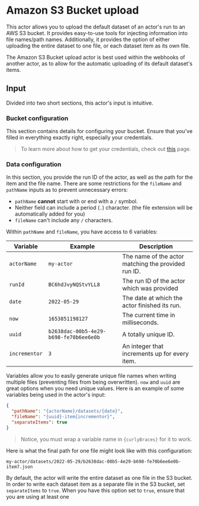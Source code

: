 # Amazon S3 Bucket upload

This actor allows you to upload the default dataset of an actor's run to an AWS S3 bucket. It provides easy-to-use tools for injecting information into file names/path names. Additionally, it provides the option of either uploading the entire dataset to one file, or each dataset item as its own file.

The Amazon S3 Bucket upload actor is best used within the webhooks of another actor, as to allow for the automatic uploading of its default dataset's items.

## Input

Divided into two short sections, this actor's input is intuitive.

### Bucket configuration

This section contains details for configuring your bucket. Ensure that you've filled in everything exactly right, especially your credentials.

> To learn more about how to get your credentials, check out [this](https://docs.aws.amazon.com/powershell/latest/userguide/pstools-appendix-sign-up.html) page.

### Data configuration

In this section, you provide the run ID of the actor, as well as the path for the item and the file name. There are some restrictions for the `fileName` and `pathName` inputs as to prevent unnecessary errors:

-   `pathName` **cannot** start with or end with a `/` symbol.
-   Neither field can include a period (`.`) character. (the file extension will be automatically added for you)
-   `fileName` can't include any `/` characters.

Within `pathName` and `fileName`, you have access to 6 variables:

| Variable      | Example                                | Description                                         |
| ------------- | -------------------------------------- | --------------------------------------------------- |
| `actorName`   | `my-actor`                             | The name of the actor matching the provided run ID. |
| `runId`       | `BC6hdJvyNQStvYLL8`                    | The run ID of the actor which was provided          |
| `date`        | `2022-05-29`                           | The date at which the actor finished its run.       |
| `now`         | `1653851198127`                        | The current time in milliseconds.                   |
| `uuid`        | `b2638dac-00b5-4e29-b698-fe70b6ee6e0b` | A totally unique ID.                                |
| `incrementor` | `3`                                    | An integer that increments up for every item.       |

Variables allow you to easily generate unique file names when writing multiple files (preventing files from being overwritten). `now` and `uuid` are great options when you need unique values. Here is an example of some variables being used in the actor's input:

```JSON
{
  "pathName": "{actorName}/datasets/{date}",
  "fileName": "{uuid}-item{incrementor}",
  "separateItems": true
}
```

> Notice, you must wrap a variable name in `{curlyBraces}` for it to work.

Here is what the final path for one file might look like with this configuration:

```text
my-actor/datasets/2022-05-29/b2638dac-00b5-4e29-b698-fe70b6ee6e0b-item7.json
```

By default, the actor will write the entire dataset as one file in the S3 bucket. In order to write each dataset item as a separate file in the S3 bucket, set `separateItems` to `true`. When you have this option set to `true`, ensure that you are using at least one
